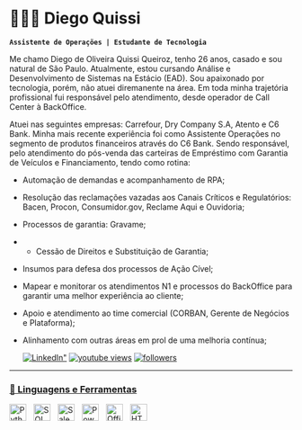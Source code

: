 # 👨🏻‍💻 Diego Quissi

**`Assistente de Operações | Estudante de Tecnologia`**

Me chamo Diego de Oliveira Quissi Queiroz, tenho 26 anos, casado e sou natural de São Paulo. Atualmente, estou cursando Análise e Desenvolvimento de Sistemas na Estácio (EAD). Sou apaixonado por tecnologia, porém, não atuei diremanente na área. Em toda minha trajetória profissional fui responsável pelo atendimento, desde operador de Call Center à BackOffice.

Atuei nas seguintes empresas: Carrefour, Dry Company S.A, Atento e C6 Bank. Minha mais recente experiência foi como Assistente Operações no segmento de produtos financeiros através do C6 Bank. Sendo responsável, pelo atendimento do pós-venda das carteiras de Empréstimo com Garantia de Veículos e Financiamento, tendo como rotina:

- Automação de demandas e acompanhamento de RPA;
- Resolução das reclamações vazadas aos Canais Críticos e Regulatórios: Bacen, Procon, Consumidor.gov, Reclame Aqui e Ouvidoria;
- Processos de garantia: Gravame;
- - Cessão de Direitos e Substituição de Garantia;
- Insumos para defesa dos processos de Ação Cível;
- Mapear e monitorar os atendimentos N1 e processos do BackOffice para garantir uma
melhor experiência ao cliente;
- Apoio e atendimento ao time comercial (CORBAN, Gerente de Negócios e Plataforma);
- Alinhamento com outras áreas em prol de uma melhoria contínua;



   <p align="left">
      <a href="https://www.youtube.com/c/fknight?sub_confirmation=1">
         <img alt=LinkedIn" title="Me segue no Linkedin" src="https://custom-icon-badges.demolab.com/github/stars/ForrestKnight?color=55960c&style=for-the-badge&labelColor=488207&logo=star"/></a> 
      <a href="https://www.linkedin.com/in/diego-de-oliveira-quissi-queiroz-6a593b196/">
         <img alt="youtube views" title="YouTube views" src="https://custom-icon-badges.demolab.com/youtube/channel/views/UC2WHjPDvbE6O328n17ZGcfg?color=%23E1AD0E&logo=eye&logoColor=white&style=for-the-badge&labelColor=C79600"/></a> 
      <a href="https://github.com/ForrestKnight?tab=followers">
         <img alt="followers" title="Follow me on Github" src="https://custom-icon-badges.demolab.com/github/followers/ForrestKnight?color=236ad3&labelColor=1155ba&style=for-the-badge&logo=person-add&label=Follow&logoColor=white"/></a>
      <a href="https://github.com/ForrestKnight?tab=repositories&sort=stargazers">
 
   </p>

---

### 🧰 Linguagens e Ferramentas


<img align="left" alt="Python" width="30px" style="padding-right:10px;" src="https://cdn.jsdelivr.net/gh/devicons/devicon/icons/python/python-plain.svg" />
<img align="left" alt="SQL" width="30px" style="padding-right:10px;" src="https://brandlogos.net/wp-content/uploads/2025/03/microsoft_sql_server-logo_brandlogos.net_wykhq-512x512.png" />
<img align="left" alt="Salesforce" width="30px" style="padding-right:10px;" src="https://encrypted-tbn0.gstatic.com/images?q=tbn:ANd9GcQQLvIUB7aXda8v7IOy1AOihcomVzZmHSOnWxxN9LENODs1MfIEkvsVB8T2FpBs73v2-_s&usqp=CAU" />
<img align="left" alt="PowerAutomate" width="30px" style="padding-right:10px;" src="https://play-lh.googleusercontent.com/aeXs0qriXwmHVWtq9u4zVUO6SifULKtJOQdtBg6wDQqaNEaaJKl6b2oiABMmHn6yLH8" />
<img align="left" alt="Office365" width="30px" style="padding-right:10px;" src="https://icons.iconarchive.com/icons/blackvariant/button-ui-ms-office-2016/512/Office-icon.png" />
<img align="left" alt="HTML" width="30px" style="padding-right:10px;" src="https://cdn.jsdelivr.net/gh/devicons/devicon/icons/html5/html5-plain.svg" />


#
<!--
<details>
 <summary><h3>👨‍💻 Forrest's Coding Journey</h3></summary>
   I started my coding journey as a naive computer science student with a passion to learn everything I could about this programming world - code, unix, linux, theory. And all the while, teaching myself iOS development with a dream to build my own app, but that soon got overshadowed by my desire to excel in Java. A desire that landed me a full-stack software engineering job upon graduation. However, I had another desire I had been pursuing throughout this time - YouTube content creation. I eventually ended up quitting my software engineering job to pursue YouTube full-time, and that has been my focus ever since. But there's something that's always bothered me about my journey - abandoning my dream of building my own app to pursue the safe route, a job. Now I've already taken the leap away from that safety net into this uncomfortable, unexplored world that it being a creator. And it worked out, but again, it became comfortable. It's easier to create a video than go out on a ledge and build my own product. I do have to eat, at the end of the day, but I think it's time. It's time to get uncomfortable again. I have a burning desire to get back on the horse, and fulfill that dream younger me had of building my own app, my own product. And in order to do that, I'll be implmementing a few measures to streamline my YouTube content to focus more time on fulfilling that dream - a dream that I'll be ready to tackle in 2023 due to the measure I'm putting in place now until the end of 2022. Don't wait up, because I'm coming.
-->

